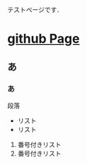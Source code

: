 テストページです．

# [github Page](https://mamisite.github.io/createGithubPage)
## あ
### あ
 
段落
 
- リスト
- リスト
 
1. 番号付きリスト
2. 番号付きリスト
